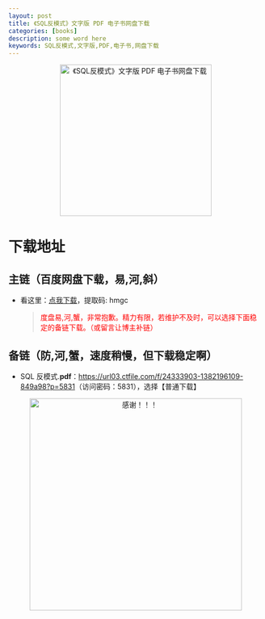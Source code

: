 ```yaml
---
layout: post
title: 《SQL反模式》文字版 PDF 电子书网盘下载
categories: [books]
description: some word here
keywords: SQL反模式,文字版,PDF,电子书,网盘下载
---
```


<div align="center"><img src="https://pic.imgdb.cn/item/67063718d29ded1a8c7da883.png" alt="《SQL反模式》文字版 PDF 电子书网盘下载" width="300px" height="auto"></div>

# 下载地址

## 主链（百度网盘下载，易,河,斜）

- 看这里：[点我下载](https://pan.baidu.com/s/1iMXUbSbtZQZjDcqDmnWUyw?pwd=hmgc)，提取码: hmgc

  > <p style="color:red" >度盘易,河,蟹，非常抱歉。精力有限，若维护不及时，可以选择下面稳定的备链下载。（或留言让博主补链）</p>

## 备链（防,河,蟹，速度稍慢，但下载稳定啊）

- SQL 反模式.**pdf**：<https://url03.ctfile.com/f/24333903-1382196109-849a98?p=5831>（访问密码：5831），选择【普通下载】

<div align="center"><img src="https://pic.imgdb.cn/item/6707df6bd29ded1a8ce37031.gif" alt="感谢！！！" width="420px" height="auto"/></div>
